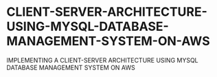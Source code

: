 # CLIENT-SERVER-ARCHITECTURE-USING-MYSQL-DATABASE-MANAGEMENT-SYSTEM-ON-AWS
IMPLEMENTING A CLIENT-SERVER ARCHITECTURE USING MYSQL DATABASE MANAGEMENT SYSTEM ON AWS
